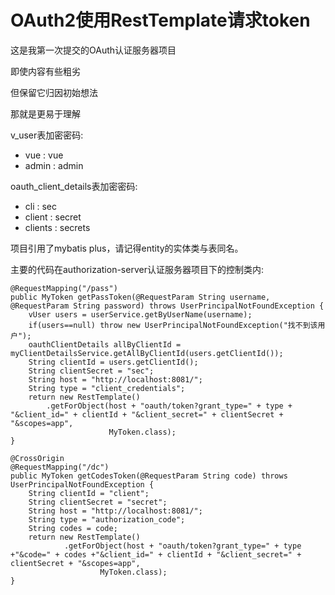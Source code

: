 # OAuth2使用RestTemplate请求token
这是我第一次提交的OAuth认证服务器项目

即使内容有些粗劣

但保留它归因初始想法

那就是更易于理解

v_user表加密密码:
  - vue : vue
  - admin : admin

oauth_client_details表加密密码:
  - cli : sec
  - client : secret
  - clients : secrets

项目引用了mybatis plus，请记得entity的实体类与表同名。

主要的代码在authorization-server认证服务器项目下的控制类内:

    @RequestMapping("/pass")
    public MyToken getPassToken(@RequestParam String username, @RequestParam String password) throws UserPrincipalNotFoundException {
        vUser users = userService.getByUserName(username);
        if(users==null) throw new UserPrincipalNotFoundException("找不到该用户");
        oauthClientDetails allByClientId = myClientDetailsService.getAllByClientId(users.getClientId());
        String clientId = users.getClientId();
        String clientSecret = "sec";
        String host = "http://localhost:8081/";
        String type = "client_credentials";
        return new RestTemplate()
            .getForObject(host + "oauth/token?grant_type=" + type + "&client_id=" + clientId + "&client_secret=" + clientSecret + "&scopes=app",
                          MyToken.class);
    }

    @CrossOrigin
    @RequestMapping("/dc")
    public MyToken getCodesToken(@RequestParam String code) throws UserPrincipalNotFoundException {
        String clientId = "client";
        String clientSecret = "secret";
        String host = "http://localhost:8081/";
        String type = "authorization_code";
        String codes = code;
        return new RestTemplate()
                .getForObject(host + "oauth/token?grant_type=" + type +"&code=" + codes +"&client_id=" + clientId + "&client_secret=" + clientSecret + "&scopes=app",
                        MyToken.class);
    }